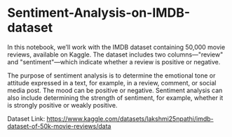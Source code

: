 # Sentiment-Analysis-on-IMDB-dataset

In this notebook, we’ll work with the IMDB dataset containing 50,000 movie reviews, available on Kaggle. The dataset includes two columns—"review" and "sentiment"—which indicate whether a review is positive or negative.

The purpose of sentiment analysis is to determine the emotional tone or attitude expressed in a text, for example, in a review, comment, or social media post. The mood can be positive or negative. Sentiment analysis can also include determining the strength of sentiment, for example, whether it is strongly positive or weakly positive.

Dataset Link: https://www.kaggle.com/datasets/lakshmi25npathi/imdb-dataset-of-50k-movie-reviews/data
